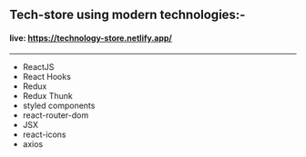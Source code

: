 ## Tech-store using modern technologies:-
#### live: https://technology-store.netlify.app/

---

- ReactJS
- React Hooks
- Redux
- Redux Thunk
- styled components
- react-router-dom
- JSX
- react-icons
- axios
